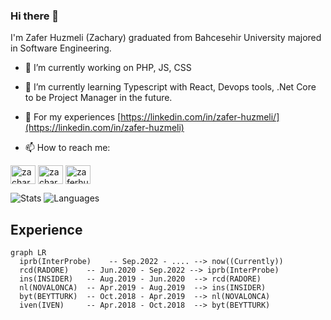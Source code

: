 ### Hi there 👋

I'm Zafer Huzmeli (Zachary) graduated from Bahcesehir University majored in Software Engineering.


- 🔭 I’m currently working on PHP, JS, CSS

- 🌱 I’m currently learning Typescript with React, Devops tools, .Net Core to be Project Manager in the future.

- 📄 For my experiences [https://linkedin.com/in/zafer-huzmeli/](https://linkedin.com/in/zafer-huzmeli)

- 📫 How to reach me: 

<p align="left">
<a href="https://twitter.com/zaferhuzmeli" target="blank"><img align="center" src="https://raw.githubusercontent.com/rahuldkjain/github-profile-readme-generator/master/src/images/icons/Social/twitter.svg" alt="zachary" height="30" width="40" /></a>
<a href="https://linkedin.com/in/zafer-huzmeli" target="blank"><img align="center" src="https://raw.githubusercontent.com/rahuldkjain/github-profile-readme-generator/master/src/images/icons/Social/linked-in-alt.svg" alt="zachary" height="30" width="40" /></a>  
<a href="https://instagram.com/zaferhuzmeli" target="blank"><img align="center" src="https://upload.wikimedia.org/wikipedia/commons/9/96/Instagram.svg" alt="zaferhuzmeli" height="30" width="40" /></a>
</p>

![Stats](https://github-readme-stats.vercel.app/api?username=zaferhuzmeli&show_icons=true&hide_border=true&count_private=true&theme=dark&line_height=24&hide_rank=true)
![Languages](https://github-readme-stats.vercel.app/api/top-langs/?username=zaferhuzmeli&show_icons=true&hide_border=true&layout=compact&langs_count=8&theme=dark&line_height=24)



<!--
**zaferhuzmeli/zaferhuzmeli** is a ✨ _special_ ✨ repository because its `README.md` (this file) appears on your GitHub profile.

Here are some ideas to get you started:

- 🔭 I’m currently working on ...
- 🌱 I’m currently learning ...
- 👯 I’m looking to collaborate on ...
- 🤔 I’m looking for help with ...
- 💬 Ask me about ...
- 📫 How to reach me: ...
- 😄 Pronouns: ...
- ⚡ Fun fact: ...
-->

## Experience

```mermaid
graph LR
  iprb(InterProbe)    -- Sep.2022 - .... --> now((Currently))
  rcd(RADORE)    -- Jun.2020 - Sep.2022 --> iprb(InterProbe)
  ins(INSIDER)   -- Aug.2019 - Jun.2020  --> rcd(RADORE)
  nl(NOVALONCA)  -- Apr.2019 - Aug.2019  --> ins(INSIDER)
  byt(BEYTTURK)  -- Oct.2018 - Apr.2019  --> nl(NOVALONCA)
  iven(IVEN)     -- Apr.2018 - Oct.2018  --> byt(BEYTTURK)  
```
